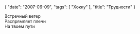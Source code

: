 {
   "date": "2007-06-09",
   "tags": [
      "Хокку"
   ],
   "title": "Трудности"
}

Встречный ветер  
Распрямляет плечи  
На твоем пути
